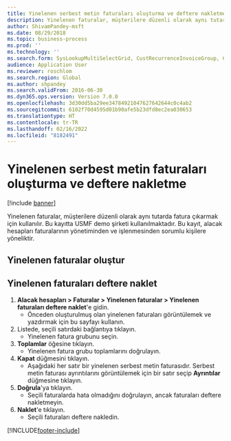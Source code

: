 ```yaml
---
title: Yinelenen serbest metin faturaları oluşturma ve deftere nakletme
description: Yinelenen faturalar, müşterilere düzenli olarak aynı tutarda fatura çıkarmak için kullanılır.
author: ShivamPandey-msft
ms.date: 08/29/2018
ms.topic: business-process
ms.prod: ''
ms.technology: ''
ms.search.form: SysLookupMultiSelectGrid, CustRecurrenceInvoiceGroup, CustFreeInvoice, CustRecurrenceInvoiceTotals
audience: Application User
ms.reviewer: roschlom
ms.search.region: Global
ms.author: shpandey
ms.search.validFrom: 2016-06-30
ms.dyn365.ops.version: Version 7.0.0
ms.openlocfilehash: 3d30dd5ba29ee34784921047627642644c0c4ab2
ms.sourcegitcommit: 6102f70d4595d01b90afe5b23dfd8ec2ea030653
ms.translationtype: HT
ms.contentlocale: tr-TR
ms.lasthandoff: 02/16/2022
ms.locfileid: "8182491"
---
```

# <a name="generate-and-post-recurring-free-text-invoices"></a>Yinelenen serbest metin faturaları oluşturma ve deftere nakletme

[!include [banner](../../includes/banner.md)]

Yinelenen faturalar, müşterilere düzenli olarak aynı tutarda fatura çıkarmak için kullanılır. Bu kayıtta USMF demo şirketi kullanılmaktadır. Bu kayıt, alacak hesapları faturalarının yönetiminden ve işlenmesinden sorumlu kişilere yöneliktir.


## <a name="generate-recurring-invoices"></a>Yinelenen faturalar oluştur

## <a name="post-recurring-invoices"></a>Yinelenen faturaları deftere naklet
1. **Alacak hesapları > Faturalar > Yinelenen faturalar > Yinelenen faturaları deftere naklet**'e gidin.
    * Önceden oluşturulmuş olan yinelenen faturaları görüntülemek ve yazdırmak için bu sayfayı kullanın.  
2. Listede, seçili satırdaki bağlantıya tıklayın.
    * Yinelenen fatura grubunu seçin.  
3. **Toplamlar** öğesine tıklayın.
    * Yinelenen fatura grubu toplamlarını doğrulayın.  
4. **Kapat** düğmesini tıklayın.
    * Aşağıdaki her satır bir yinelenen serbest metin faturasıdır. Serbest metin faturası ayrıntılarını görüntülemek için bir satır seçip **Ayrıntılar** düğmesine tıklayın.  
5. **Doğrula**'ya tıklayın.
    * Seçili faturalarda hata olmadığını doğrulayın, ancak faturaları deftere nakletmeyin.  
6. **Naklet**'e tıklayın.
    * Seçili faturaları deftere nakledin.  



[!INCLUDE[footer-include](../../../includes/footer-banner.md)]
